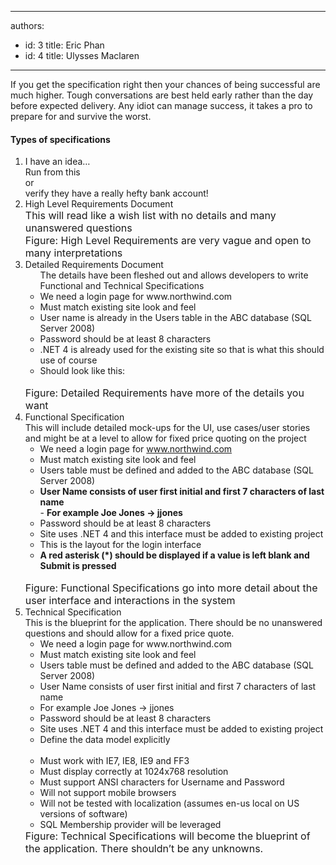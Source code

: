 

---
authors:
  - id: 3
    title: Eric Phan
  - id: 4
    title: Ulysses Maclaren
---




<span class='intro'> If you get the specification right then your chances of being successful are much higher. Tough conversations are best held early rather than the day before expected delivery.
Any idiot can manage success, it takes a pro to prepare for and survive the worst.


 </span>

<h4>Types of specifications</h4>
  <ol>
    <li>I have an idea… <br>
   Run from this<br>or<br>verify they have a really hefty bank account!</li>
    <li>High Level Requirements Document<br>
    <font size="-0" class="ms-rteCustom-GreyBox">This will read like a wish list with no details and many unanswered questions<br>
    </font><font size="-0" class="ms-rteCustom-FigureNormal">Figure&#58; High Level Requirements are very vague and open to many interpretations</font> </li>
    <li>Detailed Requirements Document<br>
    <ul class="ms-rteCustom-GreyBox">The details have been fleshed out and allows developers to write Functional and Technical Specifications<br>
        <li>We need a login page for www.northwind.com </li>
        <li>Must match existing site look and feel </li>
        <li>User name is already in the Users table in the ABC database (SQL Server 2008) </li>
        <li>Password should be at least 8 characters </li>
        <li>.NET 4 is already used for the existing site so that is what this should use of course </li>
        <li>Should look like this&#58;<br>
        <img src="/Management/RulesToBetterProjectManagement/PublishingImages/LoginInterface.jpg" alt="" /> </li>
    </ul>
    <font size="-0" class="ms-rteCustom-FigureNormal">Figure&#58; Detailed Requirements have more of the details you want </font></li>
    <li>Functional Specification <br>
    This will include detailed mock-ups for the UI, use cases/user stories and might be at a level to allow for fixed price quoting on the project
    <ul class="ms-rteCustom-GreyBox">
        <li>We need a login page for <a shape="rect" href="http&#58;//www.northwind.com/">www.northwind.com</a> </li>
        <li>Must match existing site look and feel </li>
        <li>Users table must be defined and added to the ABC database (SQL Server 2008) </li>
        <li><b>User Name consists of user first initial and first 7 characters of last name</b><br>
        - <b>For example Joe Jones -&gt; jjones</b> </li>
        <li>Password should be at least 8 characters </li>
        <li>Site uses .NET 4 and this interface must be added to existing project </li>
        <li>This is the layout for the login interface </li>
        <li><b>A red asterisk (*) should be displayed if a value is left blank and Submit is pressed</b><br>
        <img src="/Management/RulesToBetterProjectManagement/PublishingImages/LoginInterface.jpg" alt="" /> </li>
    </ul>
    <font size="-0" class="ms-rteCustom-FigureNormal">Figure&#58; Functional Specifications go into more detail about the user interface and interactions in the system </font></li>
    <li>Technical Specification <br>
    This is the blueprint for the application. There should be no unanswered questions and should allow for a fixed price quote.
    <ul class="ms-rteCustom-GreyBox">
        <li>We need a login page for www.northwind.com </li>
        <li>Must match existing site look and feel </li>
        <li>Users table must be defined and added to the ABC database (SQL Server 2008) </li>
        <li>User Name consists of user first initial and first 7 characters of last name </li>
        <li>For example Joe Jones -&gt; jjones </li>
        <li>Password should be at least 8 characters </li>
        <li>Site uses .NET 4 and this interface must be added to existing project </li>
        <li>Define the data model explicitly<br>
        <img src="/Management/RulesToBetterProjectManagement/PublishingImages/Table.jpg" alt="" /> </li>
        <li>Must work with IE7, IE8, IE9 and FF3 </li>
        <li>Must display correctly at 1024x768 resolution </li>
        <li>Must support ANSI characters for Username and Password </li>
        <li>Will not support mobile browsers </li>
        <li>Will not be tested with localization (assumes en-us local on US versions of software) </li>
        <li>SQL Membership provider will be leveraged </li>
    </ul>
    <font size="-0" class="ms-rteCustom-FigureNormal">Figure&#58; Technical Specifications will become the blueprint of the application. There shouldn’t be any unknowns. </font></li>
</ol>



